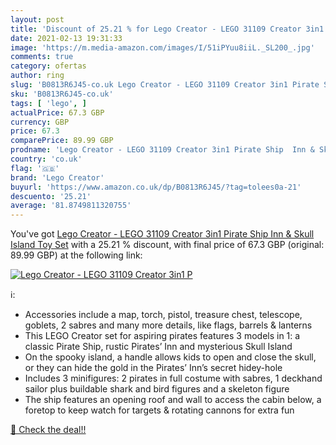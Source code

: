 ```yaml
---
layout: post
title: 'Discount of 25.21 % for Lego Creator - LEGO 31109 Creator 3in1 P'
date: 2021-02-13 19:31:33
image: 'https://m.media-amazon.com/images/I/51iPYuu8iiL._SL200_.jpg'
comments: true
category: ofertas
author: ring
slug: 'B0813R6J45-co.uk Lego Creator - LEGO 31109 Creator 3in1 Pirate Ship Inn...'
sku: 'B0813R6J45-co.uk'
tags: [ 'lego', ]
actualPrice: 67.3 GBP
currency: GBP
price: 67.3
comparePrice: 89.99 GBP
prodname: 'Lego Creator - LEGO 31109 Creator 3in1 Pirate Ship  Inn & Skull Island Toy Set'
country: 'co.uk'
flag: '🇬🇧'
brand: 'Lego Creator'
buyurl: 'https://www.amazon.co.uk/dp/B0813R6J45/?tag=tolees0a-21'
descuento: '25.21'
average: '81.8749811320755'
---
```


You've got [Lego Creator - LEGO 31109 Creator 3in1 Pirate Ship  Inn & Skull Island Toy Set](https://www.amazon.co.uk/dp/B0813R6J45/?tag=tolees0a-21) with a  25.21 % discount, with final price of 67.3 GBP (original: 89.99 GBP) at the following link:

[![Lego Creator - LEGO 31109 Creator 3in1 P](https://m.media-amazon.com/images/I/51iPYuu8iiL._SL200_.jpg)](https://www.amazon.co.uk/dp/B0813R6J45/?tag=tolees0a-21)

ℹ️:

- Accessories include a map, torch, pistol, treasure chest, telescope, goblets, 2 sabres and many more details, like flags, barrels & lanterns
- This LEGO Creator set for aspiring pirates features 3 models in 1: a classic Pirate Ship, rustic Pirates’ Inn and mysterious Skull Island
- On the spooky island, a handle allows kids to open and close the skull, or they can hide the gold in the Pirates’ Inn’s secret hidey-hole
- Includes 3 minifigures: 2 pirates in full costume with sabres, 1 deckhand sailor plus buildable shark and bird figures and a skeleton figure
- The ship features an opening roof and wall to access the cabin below, a foretop to keep watch for targets & rotating cannons for extra fun

[🛒 Check the deal!!](https://www.amazon.co.uk/dp/B0813R6J45/?tag=tolees0a-21)
